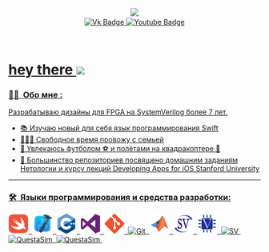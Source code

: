 <div id="header" align="center">
  <img src="https://media.giphy.com/media/Ah3zHH7hvsSB2/giphy.gif" width="232"/>
</div>
<div id="badges" align="center">
  <a href="https://vk.com/filosuf">
    <img src="https://img.shields.io/badge/%D0%B2%D0%BA%D0%BE%D0%BD%D1%82%D0%B0%D0%BA%D1%82%D0%B5-blue?style=for-the-badge&logo=vk&logoColor=white&" alt="Vk Badge"/>
  </a>
  <a href="https://youtube.com/channel/UCnpH3jHFWpqDDoQhFCbGZFg">
    <img src="https://img.shields.io/badge/YouTube-red?style=for-the-badge&logo=youtube&logoColor=white" alt="Youtube Badge"
  </a>      
</div>
</p>
<p align="center"><img src="https://komarev.com/ghpvc/?username=Filosuf&style=flat-square&color=blue" alt=""/></p>
<h1>
  hey there
  <img src="https://media.giphy.com/media/hvRJCLFzcasrR4ia7z/giphy.gif" width="30px"/>
</h1>

### :man_technologist: &nbsp;Обо мне :

Разрабатываю дизайны для FPGA на SystemVerilog более 7 лет.

- 📚 Изучаю новый для себя язык программирования Swift
- 👨‍👩‍👧 Свободное время провожу с семьей
- 💬 Увлекаюсь футболом ⚽ и полётами на квадракоптере 🚁
- 💾 Большинство репозиториев посвящено домашним заданиям Нетологии и курсу лекций Developing Apps for iOS Stanford University

---

### 🛠 &nbsp;Языки программирования и средства разработки:

<p>
  <img src="https://github.com/devicons/devicon/blob/master/icons/swift/swift-original.svg" title="Swift" alt="Swift" width="40" height="40"/>&nbsp;
  <img src="https://github.com/devicons/devicon/blob/master/icons/xcode/xcode-original.svg" title="Xcode" alt="Xcode" width="40" height="40"/>&nbsp;
  <img src="https://github.com/devicons/devicon/blob/master/icons/cplusplus/cplusplus-original.svg" title="C++" alt="C++" width="40" height="40"/>&nbsp;
  <img src="https://github.com/devicons/devicon/blob/master/icons/visualstudio/visualstudio-plain.svg" title="VisualStudio" alt="VisualStudio" width="40" height="40"/>&nbsp;
  <img src="https://github.com/devicons/devicon/blob/master/icons/git/git-original.svg" title="Git" alt="Git" width="40" height="40"/>&nbsp;
  <img src="https://www.svgrepo.com/show/376328/jira.svg" title="Git" alt="Git" width="40" height="40"/>&nbsp;
  <img src="https://github.com/devicons/devicon/blob/master/icons/matlab/matlab-original.svg" title="Matlab" alt="Matlab" width="40" height="40"/>&nbsp;
  <img src="https://github.com/vscode-icons/vscode-icons/blob/master/icons/file_type_light_systemverilog.svg" title="SV" alt="SV" width="40" height="40"/>&nbsp;
  <img src="https://github.com/vscode-icons/vscode-icons/blob/master/icons/file_type_verilog.svg" title="Verilog" alt="Verilog" width="40" height="40"/>&nbsp;
  <img src="https://logosandtypes.com/wp-content/uploads/2020/08/xilinx.svg" title="SV" alt="SV" width="40" height="40"/>&nbsp;
  <img src="https://upload.wikimedia.org/wikipedia/commons/f/fd/Quest_Software_logo.svg" title="QuestaSim" alt="QuestaSim" width="40" height="40"/>&nbsp;
  <img src="https://cdn.cdnlogo.com/logos/q/71/quartus.svg" title="QuestaSim" alt="QuestaSim" width="40" height="40"/>&nbsp; 
<p>  
